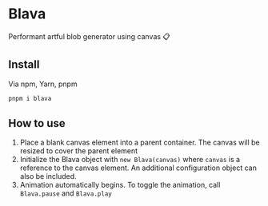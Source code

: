 # Blava

Performant artful blob generator using canvas 📋

## Install
Via npm, Yarn, pnpm
```bash
pnpm i blava
```

## How to use
1. Place a blank canvas element into a parent container. The canvas will be resized to cover the parent element
2. Initialize the Blava object with `new Blava(canvas)` where `canvas` is a reference to the canvas element. An additional configuration object can also be included.
3. Animation automatically begins. To toggle the animation, call `Blava.pause` and `Blava.play`
